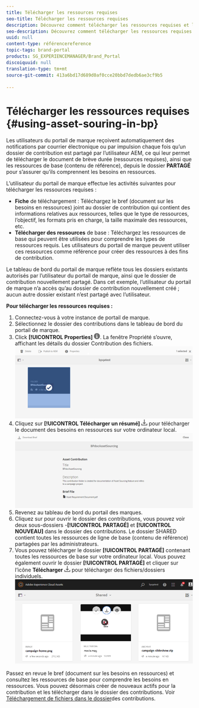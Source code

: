 ```yaml
---
title: Télécharger les ressources requises
seo-title: Télécharger les ressources requises
description: Découvrez comment télécharger les ressources requises et les ressources de base dans Brand Portal.
seo-description: Découvrez comment télécharger les ressources requises et les ressources de base dans Brand Portal.
uuid: null
content-type: référencereference
topic-tags: brand-portal
products: SG_EXPERIENCEMANAGER/Brand_Portal
discoiquuid: null
translation-type: tm+mt
source-git-commit: 413a6bd17d689d0af0cce20bbd7dedb6ae3cf9b5

---
```



# Télécharger les ressources requises {#using-asset-souring-in-bp}

Les utilisateurs du portail de marque reçoivent automatiquement des notifications par courrier électronique ou par impulsion chaque fois qu’un dossier de contribution est partagé par l’utilisateur AEM, ce qui leur permet de télécharger le document de brève durée (ressources requises), ainsi que les ressources de base (contenu de référence), depuis le dossier **PARTAGÉ** pour s’assurer qu’ils comprennent les besoins en ressources.

L’utilisateur du portail de marque effectue les activités suivantes pour télécharger les ressources requises :

* **Fiche** de téléchargement : Téléchargez le bref (document sur les besoins en ressources) joint au dossier de contribution qui contient des informations relatives aux ressources, telles que le type de ressources, l’objectif, les formats pris en charge, la taille maximale des ressources, etc.
* **Télécharger des ressources** de base : Téléchargez les ressources de base qui peuvent être utilisées pour comprendre les types de ressources requis. Les utilisateurs du portail de marque peuvent utiliser ces ressources comme référence pour créer des ressources à des fins de contribution.

Le tableau de bord du portail de marque reflète tous les dossiers existants autorisés par l’utilisateur du portail de marque, ainsi que le dossier de contribution nouvellement partagé. Dans cet exemple, l’utilisateur du portail de marque n’a accès qu’au dossier de contribution nouvellement créé ; aucun autre dossier existant n’est partagé avec l’utilisateur.

**Pour télécharger les ressources requises :**

1. Connectez-vous à votre instance de portail de marque.
1. Sélectionnez le dossier des contributions dans le tableau de bord du portail de marque.
1. Click **[!UICONTROL Properties]** ![](assets/properties.png). La fenêtre Propriété s’ouvre, affichant les détails du dossier Contribution des fichiers.
   ![](assets/download-asset-requirement1.png)
1. Cliquez sur **[!UICONTROL Télécharger un résumé]** ![](assets/download.png) pour télécharger le document des besoins en ressources sur votre ordinateur local.
   ![](assets/download-asset-requirement2.png)
1. Revenez au tableau de bord du portail des marques.
1. Cliquez sur pour ouvrir le dossier des contributions, vous pouvez voir deux sous-dossiers -**[!UICONTROL PARTAGÉ]** et **[!UICONTROL NOUVEAU]** dans le dossier des contributions. Le dossier SHARED contient toutes les ressources de ligne de base (contenu de référence) partagées par les administrateurs.
1. Vous pouvez télécharger le dossier **[!UICONTROL PARTAGÉ]** contenant toutes les ressources de base sur votre ordinateur local.
Vous pouvez également ouvrir le dossier **[!UICONTROL PARTAGÉ]** et cliquer sur l’icône **Télécharger** ![](assets/download.png) pour télécharger des fichiers/dossiers individuels.
   ![](assets/download-asset-requirement3.png)

Passez en revue le bref (document sur les besoins en ressources) et consultez les ressources de base pour comprendre les besoins en ressources. Vous pouvez désormais créer de nouveaux actifs pour la contribution et les télécharger dans le dossier des contributions. Voir [Téléchargement de fichiers dans le dossier](brand-portal-upload-assets-to-contribution-folder.md)des contributions.

